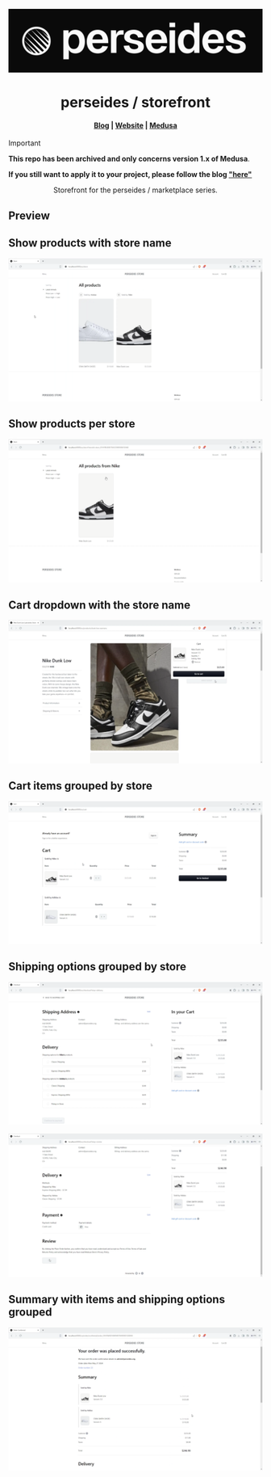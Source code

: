 <p align="center">
  <a href="https://www.perseides.org">
  <picture>
    <source media="(prefers-color-scheme: dark)" srcset="./.r/dark.png" width="128" height="128">
    <source media="(prefers-color-scheme: light)" srcset="./.r/light.png" width="128" height="128">
    <img alt="Perseides logo" src="./.r/logo.png">
    </picture>
  </a>
</p>
<h1 align="center">
  perseides / storefront
</h1>

<h4 align="center">
  <a href="https://blog.perseides.org">Blog</a> |  
  <a href="https://perseides.org">Website</a> |
   <a href="https://www.medusajs.com">Medusa</a>
</h4>

> [!IMPORTANT]
> **This repo has been archived and only concerns version 1.x of Medusa**.
> 
> **If you still want to apply it to your project, please follow the blog ["here"](https://blog.perseides.org/marketplace-lets-follow-the-recipe)**

<p align="center">
  Storefront for the perseides / marketplace series.
</p>

<h2>
Preview
</h2> 

## Show products with store name

![alt text](./.r/01.png)


## Show products per store

![alt text](./.r/02.png)


## Cart dropdown with the store name
 
![alt text](./.r/image.png)


## Cart items grouped by store

![alt text](./.r/image-1.png)

## Shipping options grouped by store

![alt text](./.r/image-2.png)

![alt text](./.r/image-3.png)


## Summary with items and shipping options grouped

![alt text](./.r/image-4.png)
